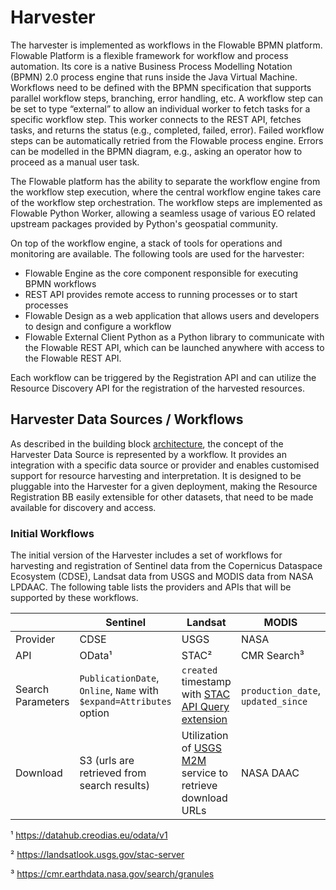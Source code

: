 # Harvester

The harvester is implemented as workflows in the Flowable BPMN platform. Flowable Platform is a flexible framework for workflow and process automation. Its core is a native Business Process Modelling Notation (BPMN) 2.0 process engine that runs inside the Java Virtual Machine. Workflows need to be defined with the BPMN specification that supports parallel workflow steps, branching, error handling, etc. A workflow step can be set to type “external” to allow an individual worker to fetch tasks for a specific workflow step. This worker connects to the REST API, fetches tasks, and returns the status (e.g., completed, failed, error). Failed workflow steps can be automatically retried from the Flowable process engine. Errors can be modelled in the BPMN diagram, e.g., asking an operator how to proceed as a manual user task.

The Flowable platform has the ability to separate the workflow engine from the workflow step execution, where the central workflow engine takes care of the workflow step orchestration. The workflow steps are implemented as Flowable Python Worker, allowing a seamless usage of various EO related upstream packages provided by Python's geospatial community.

On top of the workflow engine, a stack of tools for operations and monitoring are available. The following tools are used for the harvester:

- Flowable Engine as the core component responsible for executing BPMN workflows
- REST API provides remote access to running processes or to start processes
- Flowable Design as a web application that allows users and developers to design and configure a workflow
- Flowable External Client Python as a Python library to communicate with the Flowable REST API, which can be launched anywhere with access to the Flowable REST API.

Each workflow can be triggered by the Registration API and can utilize the Resource Discovery API for the registration of the harvested resources.

## Harvester Data Sources / Workflows

As described in the building block [architecture](../overview.md), the concept of the Harvester Data Source is represented by a workflow. It provides an integration with a specific data source or provider and enables customised support for resource harvesting and interpretation. It is designed to be pluggable into the Harvester for a given deployment, making the Resource Registration BB easily extensible for other datasets, that need to be made available for discovery and access.

### Initial Workflows

The initial version of the Harvester includes a set of workflows for harvesting and registration of Sentinel data from the Copernicus Dataspace Ecosystem (CDSE), Landsat data from USGS and MODIS data from NASA LPDAAC. The following table lists the providers and APIs that will be supported by these workflows.

|                   | Sentinel | Landsat | MODIS       |
| ------------------| -------- | ------- | ----------- | 
| Provider          | CDSE     | USGS    | NASA        |
| API               | OData¹   | STAC²   | CMR Search³ |
| Search Parameters | `PublicationDate`, `Online`, `Name` with `$expand=Attributes` option | `created` timestamp with [STAC API Query extension](https://github.com/stac-api-extensions/query) | `production_date`, `updated_since` |
| Download          | S3 (urls are retrieved from search results) | Utilization of [USGS M2M](https://m2m.cr.usgs.gov/) service to retrieve download URLs | NASA DAAC |

¹ https://datahub.creodias.eu/odata/v1

² https://landsatlook.usgs.gov/stac-server

³ https://cmr.earthdata.nasa.gov/search/granules

